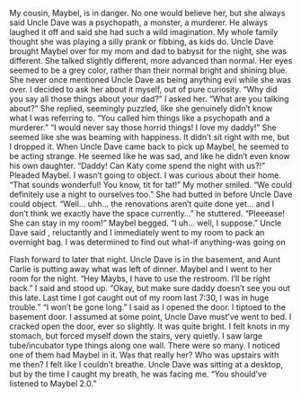 My cousin, Maybel, is in danger. No one would believe her, but she always said Uncle Dave was a psychopath, a monster, a murderer. He always laughed it off and said she had such a wild imagination. My whole family thought she was playing a silly prank or fibbing, as kids do. Uncle Dave brought Maybel over for my mom and dad to babysit for the night, she was different. She talked slightly different, more advanced than normal. Her eyes seemed to be a grey color, rather than their normal bright and shining blue. She never once mentioned Uncle Dave as being anything evil while she was over. I decided to ask her about it myself, out of pure curiosity. 
“Why did you say all those things about your dad?” I asked her.
“What are you talking about?” She replied, seemingly puzzled, like she genuinely didn’t know what I was referring to.
“You called him things like a psychopath and a murderer.”
“I would never say those horrid things! I love my daddy!” She seemed like she was beaming with happiness. It didn’t sit right with me, but I dropped it. 
When Uncle Dave came back to pick up Maybel, he seemed to be acting strange. He seemed like he was sad, and like he didn’t even know his own daughter. 
“Daddy! Can Katy come spend the night with us?!” Pleaded Maybel. I wasn’t going to object. I was curious about their home.
“That sounds wonderful! You know, tit for tat!” My mother smiled. “We could definitely use a night to ourselves too.” She had butted in before Uncle Dave could object. 
“Well… uhh… the renovations aren’t quite done yet… and I don’t think we exactly have the space currently…” he stuttered. 
“Pleeease! She can stay in my room!” Maybel begged. 
“I uh… well, I suppose.” Uncle Dave said , reluctantly and I immediately went to my room to pack an overnight bag. I was determined to find out what-if anything-was going on

Flash forward to later that night. Uncle Dave is in the basement, and Aunt Carlie is putting away what was left of dinner. Maybel and I went to her room for the night. 
“Hey Maybs, I have to use the restroom. I’ll be right back.” I said and stood up. 
“Okay, but make sure daddy doesn’t see you out this late. Last time I got caught out of my room last 7:30, I was in huge trouble.”
“I won’t be gone long.” I said as I opened the door. 
I tiptoed to the basement door. I assumed at some point, Uncle Dave must’ve went to bed. I cracked open the door, ever so slightly. It was quite bright. I felt knots in my stomach, but forced myself down the stairs, very quietly. I saw large tube/incubator type things along one wall. There were so many. I noticed one of them had Maybel in it. Was that really her? Who was upstairs with me then? I felt like I couldn’t breathe. Uncle Dave was sitting at a desktop, but by the time I caught my breath, he was facing me. 
“You should’ve listened to Maybel 2.0.”
